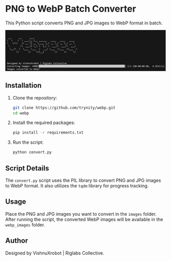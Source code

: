 # PNG to WebP Batch Converter

This Python script converts PNG and JPG images to WebP format in batch.

![Screenshot](screenshot.png)

## Installation

1. Clone the repository:
    ```bash
    git clone https://github.com/trynity/webp.git
    cd webp
    ```

2. Install the required packages:
    ```bash
    pip install -r requirements.txt
    ```

3. Run the script:
    ```bash
    python convert.py
    ```

## Script Details

The `convert.py` script uses the PIL library to convert PNG and JPG images to WebP format. It also utilizes the `tqdm` library for progress tracking.

## Usage

Place the PNG and JPG images you want to convert in the `images` folder. After running the script, the converted WebP images will be available in the `webp_images` folder.

## Author

Designed by VishnuXrobot | Riglabs Collective.
